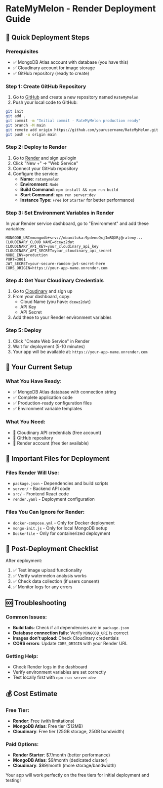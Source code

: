 # RateMyMelon - Render Deployment Guide

## 🚀 Quick Deployment Steps

### Prerequisites
- ✅ MongoDB Atlas account with database (you have this)
- ✅ Cloudinary account for image storage
- ✅ GitHub repository (ready to create)

### Step 1: Create GitHub Repository
1. Go to [GitHub](https://github.com) and create a new repository named `RateMyMelon`
2. Push your local code to GitHub:
```bash
git init
git add .
git commit -m "Initial commit - RateMyMelon production ready"
git branch -M main
git remote add origin https://github.com/yourusername/RateMyMelon.git
git push -u origin main
```

### Step 2: Deploy to Render
1. Go to [Render](https://render.com) and sign up/login
2. Click "New +" → "Web Service"
3. Connect your GitHub repository
4. Configure the service:
   - **Name**: `ratemymelon`
   - **Environment**: `Node`
   - **Build Command**: `npm install && npm run build`
   - **Start Command**: `npm run server:dev`
   - **Instance Type**: `Free` (or `Starter` for better performance)

### Step 3: Set Environment Variables in Render
In your Render service dashboard, go to "Environment" and add these variables:

```
MONGODB_URI=mongodb+srv://mbamiluka:9pdenuQxjImRQXRj@ratemy...
CLOUDINARY_CLOUD_NAME=dcewz2dat
CLOUDINARY_API_KEY=your_cloudinary_api_key
CLOUDINARY_API_SECRET=your_cloudinary_api_secret
NODE_ENV=production
PORT=3001
JWT_SECRET=your-secure-random-jwt-secret-here
CORS_ORIGIN=https://your-app-name.onrender.com
```

### Step 4: Get Your Cloudinary Credentials
1. Go to [Cloudinary](https://cloudinary.com) and sign up
2. From your dashboard, copy:
   - Cloud Name (you have: `dcewz2dat`)
   - API Key
   - API Secret
3. Add these to your Render environment variables

### Step 5: Deploy
1. Click "Create Web Service" in Render
2. Wait for deployment (5-10 minutes)
3. Your app will be available at: `https://your-app-name.onrender.com`

## 🔧 Your Current Setup

### What You Have Ready:
- ✅ MongoDB Atlas database with connection string
- ✅ Complete application code
- ✅ Production-ready configuration files
- ✅ Environment variable templates

### What You Need:
- 🔄 Cloudinary API credentials (free account)
- 🔄 GitHub repository
- 🔄 Render account (free tier available)

## 📁 Important Files for Deployment

### Files Render Will Use:
- `package.json` - Dependencies and build scripts
- `server/` - Backend API code
- `src/` - Frontend React code
- `render.yaml` - Deployment configuration

### Files You Can Ignore for Render:
- `docker-compose.yml` - Only for Docker deployment
- `mongo-init.js` - Only for local MongoDB setup
- `Dockerfile` - Only for containerized deployment

## 🎯 Post-Deployment Checklist

After deployment:
1. ✅ Test image upload functionality
2. ✅ Verify watermelon analysis works
3. ✅ Check data collection (if users consent)
4. ✅ Monitor logs for any errors

## 🆘 Troubleshooting

### Common Issues:
- **Build fails**: Check if all dependencies are in `package.json`
- **Database connection fails**: Verify `MONGODB_URI` is correct
- **Images don't upload**: Check Cloudinary credentials
- **CORS errors**: Update `CORS_ORIGIN` with your Render URL

### Getting Help:
- Check Render logs in the dashboard
- Verify environment variables are set correctly
- Test locally first with `npm run server:dev`

## 💰 Cost Estimate

### Free Tier:
- **Render**: Free (with limitations)
- **MongoDB Atlas**: Free tier (512MB)
- **Cloudinary**: Free tier (25GB storage, 25GB bandwidth)

### Paid Options:
- **Render Starter**: $7/month (better performance)
- **MongoDB Atlas**: $9/month (dedicated cluster)
- **Cloudinary**: $89/month (more storage/bandwidth)

Your app will work perfectly on the free tiers for initial deployment and testing!